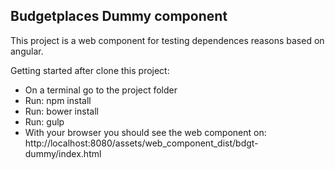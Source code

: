 ## Budgetplaces Dummy component

This project is a web component for testing dependences reasons based on angular.

Getting started after clone this project:
* On a terminal go to the project folder
* Run: npm install
* Run: bower install
* Run: gulp
* With your browser you should see the web component on: http://localhost:8080/assets/web_component_dist/bdgt-dummy/index.html